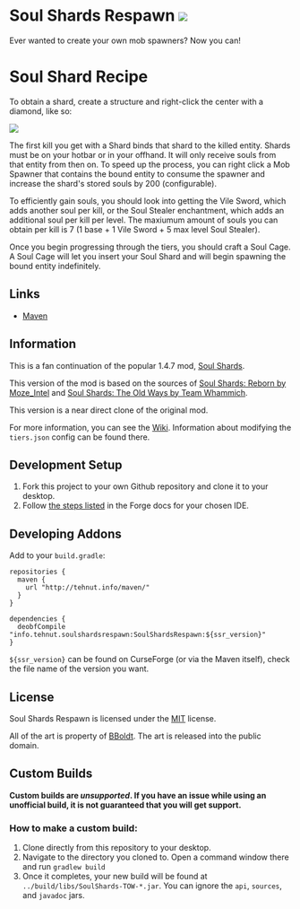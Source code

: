 # Soul Shards Respawn [![](http://cf.way2muchnoise.eu/full_soul-shards-respawn_downloads.svg)](https://minecraft.curseforge.com/projects/soul-shards-respawn)

Ever wanted to create your own mob spawners? Now you can!
# Soul Shard Recipe
To obtain a shard, create a structure and right-click the center with a diamond, like so:

![](./images/PoshGeneralCuckoo-max-14mb.gif)

The first kill you get with a Shard binds that shard to the killed entity. Shards must be on your hotbar or in your offhand. It will only receive souls from that entity from then on. To speed up the process, you can right click a Mob Spawner that contains the bound entity to consume the spawner and increase the shard's stored souls by 200 (configurable).

To efficiently gain souls, you should look into getting the Vile Sword, which adds another soul per kill, or the Soul Stealer enchantment, which adds an additional soul per kill per level. The maxiumum amount of souls you can obtain per kill is 7 (1 base + 1 Vile Sword + 5 max level Soul Stealer).

Once you begin progressing through the tiers, you should craft a Soul Cage. A Soul Cage will let you insert your Soul Shard and will begin spawning the bound entity indefinitely.
## Links

* [Maven](http://tehnut.info/maven/info/tehnut/soulshardsrespawn/SoulShardsRespawn/)

## Information

This is a fan continuation of the popular 1.4.7 mod, [Soul Shards](http://www.minecraftforum.net/forums/mapping-and-modding/minecraft-mods/1285901-1-6-4-forgeirc-v1-0-18-soul-shards-v2-0-15-and#soulshards).

This version of the mod is based on the sources of [Soul Shards: Reborn by Moze_Intel](http://www.minecraftforum.net/forums/mapping-and-modding/minecraft-mods/wip-mods/1445947-1-7-10-soul-shards-reborn-original-soul-shards) and [Soul Shards: The Old Ways by Team Whammich](http://www.minecraftforum.net/forums/mapping-and-modding/minecraft-mods/2329877-soul-shards-the-old-ways-rc9-update).

This version is a near direct clone of the original mod.

For more information, you can see the [Wiki](https://github.com/TehNut/Soul-Shards-Respawn/wiki). Information about modifying the `tiers.json` config can be found there.

## Development Setup

1. Fork this project to your own Github repository and clone it to your desktop.
2. Follow [the steps listed](http://mcforge.readthedocs.io/en/latest/gettingstarted/#from-zero-to-modding) in the Forge docs for your chosen IDE.

## Developing Addons

Add to your `build.gradle`:

    repositories {
      maven {
        url "http://tehnut.info/maven/"
      }
    }
    
    dependencies {
      deobfCompile "info.tehnut.soulshardsrespawn:SoulShardsRespawn:${ssr_version}"
    }
`${ssr_version}` can be found on CurseForge (or via the Maven itself), check the file name of the version you want.

## License

Soul Shards Respawn is licensed under the [MIT](https://tldrlegal.com/license/mit-license) license.

All of the art is property of [BBoldt](https://github.com/BBoldt/). The art is released into the public domain.

## Custom Builds
   
**Custom builds are *unsupported*. If you have an issue while using an unofficial build, it is not guaranteed that you will get support.**
   
### How to make a custom build:
   
1. Clone directly from this repository to your desktop.
2. Navigate to the directory you cloned to. Open a command window there and run `gradlew build`
3. Once it completes, your new build will be found at `../build/libs/SoulShards-TOW-*.jar`. You can ignore the `api`, `sources`, and `javadoc` jars.